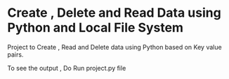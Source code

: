 # Create , Delete and Read Data using Python and Local File System
Project to Create , Read and Delete data using Python based on Key value pairs.

To see the output , Do Run project.py file
